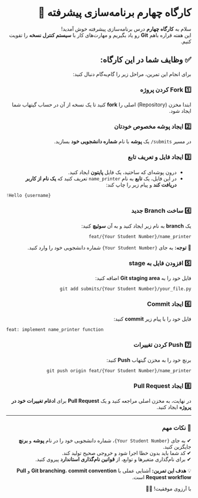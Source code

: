 <div dir="rtl" align="right">

# کارگاه چهارم برنامه‌سازی پیشرفته 🚀

سلام به **کارگاه چهارم** درس برنامه‌سازی پیشرفته خوش آمدید!  
این هفته قراره باهم **Git** رو یاد بگیریم و مهارت‌های کار با **سیستم کنترل نسخه** را تقویت کنیم.  

## ✅ وظایف شما در این کارگاه:

برای انجام این تمرین، مراحل زیر را گام‌به‌گام دنبال کنید:

### 1️⃣ **Fork کردن پروژه**  
ابتدا مخزن (Repository) اصلی را **fork** کنید تا یک نسخه از آن در حساب گیتهاب شما ایجاد شود.

### 2️⃣ **ایجاد پوشه مخصوص خودتان**  
در مسیر `submits/` یک **پوشه** با نام **شماره دانشجویی خود** بسازید.

### 3️⃣ **ایجاد فایل و تعریف تابع**  
- درون پوشه‌ای که ساختید، یک فایل **پایتون** ایجاد کنید.  
- در این فایل، یک **تابع** به نام `name_printer` تعریف کنید که **یک نام از کاربر دریافت کند** و پیام زیر را چاپ کند:  

<div align="left">

   ```python
   Hello {username}!
   ```
</div>  

### 4️⃣ **ساخت Branch جدید**  
یک **branch** به نام زیر ایجاد کنید و به آن **سوئیچ** کنید:

```
feat/{Your Student Number}/name_printer
```

📌 **توجه:** به جای `{Your Student Number}` شماره دانشجویی خود را وارد کنید.

### 5️⃣ **افزودن فایل به stage**  
فایل خود را به **Git staging area** اضافه کنید:

```
git add submits/{Your Student Number}/your_file.py
```

### 6️⃣ **ایجاد Commit**  
فایل خود را با پیام زیر **commit** کنید:

<div align="left">

   ```
   feat: implement name_printer function
   ```

</div>  

### 7️⃣ **Push کردن تغییرات**  
برنچ خود را به مخزن گیتهاب **Push** کنید:

```
git push origin feat/{Your Student Number}/name_printer
```

### 8️⃣ **ایجاد Pull Request**  
در نهایت، به مخزن اصلی مراجعه کنید و یک **Pull Request** برای **ادغام تغییرات خود در پروژه** ایجاد کنید.

---

### 📌 **نکات مهم**  
✔ به جای `{Your Student Number}`، شماره دانشجویی خود را در نام **پوشه** و **برنچ** جایگزین کنید.  
✔ کد شما باید بدون خطا اجرا شود و خروجی صحیح تولید کند.  
✔ برای نام‌گذاری متغیرها و توابع، از **قوانین نام‌گذاری استاندارد** پیروی کنید.  

💡 **هدف این تمرین:** آشنایی عملی با **Git branching**، **commit convention** و **Pull Request workflow** است.  

با آرزوی موفقیت! 🚀🎯  

</div>
